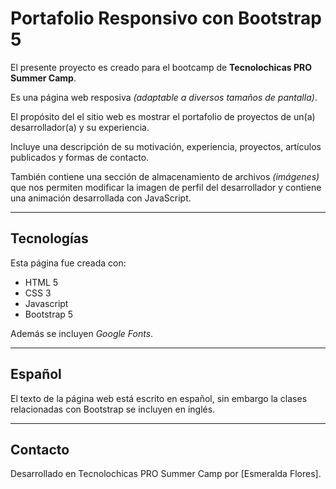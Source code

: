 # Portafolio Responsivo con Bootstrap 5

El presente proyecto es creado para el bootcamp de **Tecnolochicas PRO Summer Camp**.

Es una página web resposiva *(adaptable a diversos tamaños de pantalla)*.

El propósito del el sitio web es mostrar el portafolio de proyectos de un(a) desarrollador(a) y su experiencia.

Incluye una descripción de su motivación, experiencia, proyectos, artículos publicados y formas de contacto.

También contiene una sección de almacenamiento de archivos *(imágenes)* que nos permiten modificar la imagen de perfil del desarrollador y contiene una animación desarrollada con JavaScript.

****

## Tecnologías

Esta página fue creada con:

* HTML 5
* CSS 3
* Javascript
* Bootstrap 5

Además se incluyen *Google Fonts*.

****

## Español
 El texto de la página web está escrito en español, sin embargo la clases relacionadas con Bootstrap se incluyen en inglés.

 ****

## Contacto

Desarrollado en Tecnolochicas PRO Summer Camp por [Esmeralda Flores].



